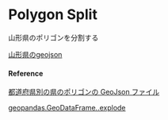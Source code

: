 Polygon Split
===============


山形県のポリゴンを分割する

[山形県のgeojson](https://github.com/ohwada/World_Countries/blob/main/geojson/japan_prefectures/geojson/yamagata.geojson)


#### Reference

[都道府県別の県のポリゴンの GeoJson ファイル](https://github.com/ohwada/World_Countries/tree/main/geojson/japan_prefectures)

[geopandas.GeoDataFrame..explode](https://geopandas.org/en/stable/docs/reference/api/geopandas.GeoDataFrame.explode.html)
